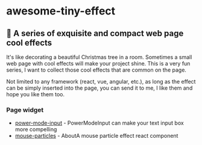 # awesome-tiny-effect

## 🚀 A series of exquisite and compact web page cool effects

It's like decorating a beautiful Christmas tree in a room. Sometimes a small web page with cool effects will make your project shine. This is a very fun series, I want to collect those cool effects that are common on the page.

Not limited to any framework (react, vue, angular, etc.), as long as the effect can be simply inserted into the page, you can send it to me, I like them and hope you like them too.

### Page widget

- [power-mode-input](https://github.com/lindelof/power-mode-input) - PowerModeInput can make your text input box more compelling
- [mouse-particles](https://github.com/lindelof/react-mouse-particles) - AboutA mouse particle effect react component
